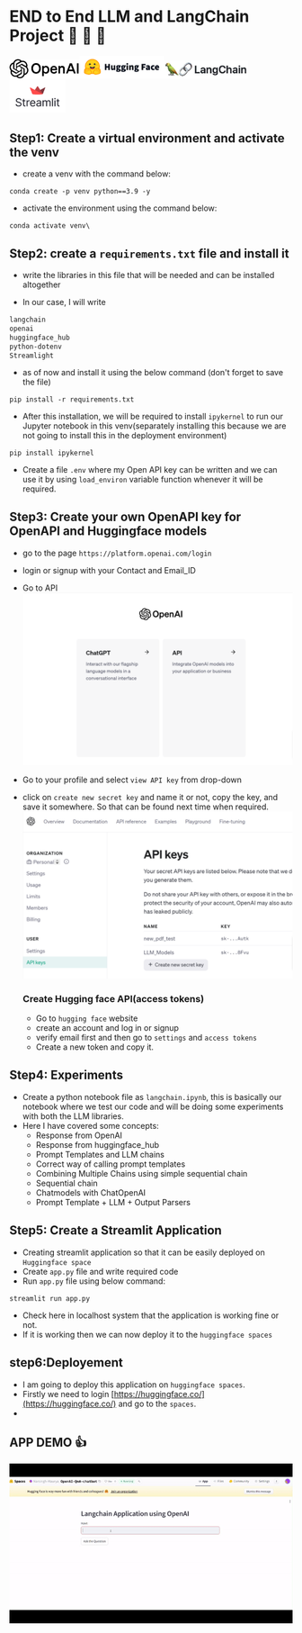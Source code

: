 # END to End LLM and LangChain Project  :tada: :tada: :tada:

  <a href="https://platform.openai.com"><img src='doc_file/openAI.png' width='125'><a href="https://huggingface.co/"><img src="doc_file/Huggingface.png" width="150"><a href="https://www.langchain.com/"><img src='doc_file/langchain.jpg' width='150'><a href="https://streamlit.io/"><img src='doc_file/Streamlit.png' width='100'></a>



## Step1: Create a virtual environment and activate the venv

- create a venv with the command below:

```
conda create -p venv python==3.9 -y
```

- activate the environment using the command below:

```
conda activate venv\
```

## Step2: create a `requirements.txt` file and install it

- write the libraries in this file that will be needed and can be installed altogether

- In our case, I will write
```
langchain
openai
huggingface_hub
python-dotenv
Streamlight
```

   - as of now and install it using the below command (don't forget to save the file)

```
pip install -r requirements.txt
```

- After this installation, we will be required to install `ipykernel` to run our Jupyter notebook in this venv(separately installing this because we are not going to install this in the deployment environment)

```
pip install ipykernel
```

- Create a file `.env` where my Open API key can be written and we can use it by using `load_environ` variable function
whenever it will be required.


## Step3: Create your own OpenAPI key for OpenAPI and Huggingface models

- go to the page `https://platform.openai.com/login`
- login or signup with your Contact and Email_ID
- Go to API 
            <img src='doc_file/SelectAPI.png' width='750'>
- Go to your profile and select `view API key` from drop-down
- click on `create new secret key` and name it or not, copy the key, and save it somewhere. So that can be found next time when required.
            <img src='doc_file/create_key.png' width='750'>

    ### Create Hugging face API(access tokens)
    
    - Go to `hugging face` website
    - create an account and log in or signup
    - verify email first and then go to `settings` and `access tokens`
    - Create a new token and copy it.

## Step4: Experiments 
- Create a python notebook file as `langchain.ipynb`, this is basically our notebook where we test our code and will be doing some experiments with both the LLM libraries.
-  Here I have covered some concepts:
     - Response from OpenAI
     - Response from huggingface_hub
     - Prompt Templates and LLM chains
     - Correct way of calling prompt templates
     - Combining Multiple Chains using simple sequential chain
     - Sequential chain
     - Chatmodels with ChatOpenAI
     - Prompt Template + LLM + Output Parsers

## Step5: Create a Streamlit Application
- Creating streamlit application so that it can be easily deployed on `Huggingface space`
- Create `app.py` file and write required code
- Run `app.py` file using below command:
```
streamlit run app.py
```
- Check here in localhost system that the application is working fine or not.
- If it is working then we can now deploy it to the `huggingface spaces`

## step6:Deployement
- I am going to deploy this application on `huggingface spaces`.
- Firstly we need to login [https://huggingface.co/](https://huggingface.co/) and go to the `spaces`.
- 
## APP DEMO  :+1:
![Alt text](doc_file/app_run.gif)
